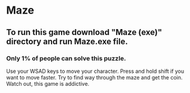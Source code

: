 # Maze
## To run this game download "Maze (exe)" directory and run Maze.exe file.
### Only 1% of people can solve this puzzle. 
Use your WSAD keys to move your character. Press and hold shift if you want to move faster. Try to find way through the maze and get the coin. Watch out, this game is addictive.
